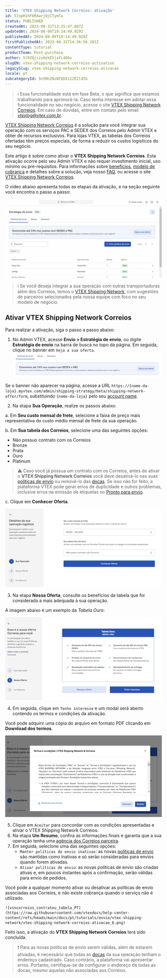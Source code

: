 ```yaml
---
title: 'VTEX Shipping Network Correios: ativação'
id: 57opHihFbRAwrjQjCTymTa
status: PUBLISHED
createdAt: 2023-08-31T13:25:47.887Z
updatedAt: 2024-08-06T19:14:49.929Z
publishedAt: 2024-08-06T19:14:49.929Z
firstPublishedAt: 2023-08-31T14:36:56.281Z
contentType: tutorial
productTeam: Post-purchase
author: 5l9ZQjiivHzkEVjafL4O6v
slugEN: vtex-shipping-network-correios-activation
legacySlug: vtex-shipping-network-correios-ativacao
locale: pt
subcategoryId: 5n5MnINzWTQUX1I2EZl4Ib
---
```


> ℹ️ Essa funcionalidade está em fase Beta, o que significa que estamos trabalhando para aprimorá-la. Caso tenha interesse em adotar essa funcionalidade no seu negócio, acesse o site [VTEX Shipping Network Correios](https://vtex.com/br-pt/shipping-network-correios/). Em caso de dúvidas, entre em contato pelo email *vtexlog@vtex.com.br*.

[VTEX Shipping Network Correios](https://vtex.com/br-pt/shipping-network-correios/) é a solução para você integrar sua operação com os serviços PAC e SEDEX dos Correios pelo Admin VTEX e obter de recursos exclusivos. Para lojas VTEX, as tabelas dos Correios ofertadas têm preços especiais, de forma a reduzir os custos logísticos do seu negócio. 

Este artigo é sobre como ativar o **VTEX Shipping Network Correios**. Esta ativação ocorre pelo seu Admin VTEX e não requer investimento inicial, uso mínimo ou pré-requisitos. Para informações sobre [benefícios](/pt/tutorial/vtex-shipping-network-correios-faq--2Wavf7Wie5GEUAEHKtn5oC#3-quais-sao-os-beneficios-do-vtex-shipping-network-correios), [modelo de cobrança](/pt/tutorial/vtex-shipping-network-correios-faq--2Wavf7Wie5GEUAEHKtn5oC#5-qual-o-modelo-de-cobranca-do-vtex-shipping-network-correios) e detalhes sobre a solução, veja nosso [FAQ](/pt/tutorial/vtex-shipping-network-correios-faq--2Wavf7Wie5GEUAEHKtn5oC), ou acesse o site [VTEX Shipping Network Correios](https://vtex.com/br-pt/shipping-network-correios/).

O vídeo abaixo apresenta todas as etapas da ativação, e na seção seguinte você encontra o passo a passo:

![vsncorreios_ativacao_PT](https://raw.githubusercontent.com/vtexdocs/help-center-content/refs/heads/main/docs/pt/tutorials/envio/vtex-shipping-network/vtex-shipping-network-correios-ativacao_1.gif)

> ℹ️ Se você deseja integrar a sua operação com outras transportadoras além dos Correios, temos o [VTEX Shipping Network](https://vtex.com/br-pt/shipping-network/), com sugestões de parceiros selecionados pela nossa equipe com foco no seu modelo de negócio.

## Ativar VTEX Shipping Network Correios

Para realizar a ativação, siga o passo a passo abaixo:

1. No Admin VTEX, acesse **Envio > Estratégia de envio**, ou digite **Estratégia de envio** na barra de busca no topo da página. Em seguida, clique no banner em `Veja a sua oferta`.
  ![vsncorreios_banner_PT](https://raw.githubusercontent.com/vtexdocs/help-center-content/refs/heads/main/docs/pt/tutorials/envio/vtex-shipping-network/vtex-shipping-network-correios-ativacao_2.png)

Se o banner não aparecer na página, acesse a URL `https://{nome-da-loja}.myvtex.com/admin/shipping-strategy/beta/shipping-network-offer/form`, substituindo `{nome-da-loja}` pelo seu [account name](/pt/tutorial/o-que-e-account-name--i0mIGLcg3QyEy8OCicEoC).

2. Na etapa **Sua Operação**, realize os passos abaixo:

  a. Em **Seu custo mensal de frete**, selecione a faixa de preço mais representativa do custo médio mensal de frete da sua operação.

  b. Em **Sua tabela dos Correios**, selecione uma das seguintes opções: <ul><li>Não possuo contrato com os Correios</li><li>Bronze</li><li>Prata</li><li>Ouro</li><li>Platinum</li></ul>

  > ⚠️ Caso você já possua um contrato com os Correios, antes de ativar o **VTEX Shipping Network Correios** você deve desativá-lo nas suas [políticas de envio](/pt/tutorial/politica-de-envio--tutorials_140) ou removê-lo das [docas](/pt/tutorial/doca--5DY8xHEjOLYDVL41Urd5qj). Se isso não for feito, a plataforma VTEX pode gerar erros de duplicidade e outros problemas, inclusive erros na emissão de etiquetas no [Pronto para envio](/pt/tutorial/pronto-para-envio--5YOZV7Aotv3pap0fGNESDs).

  c. Clique em **Conhecer Oferta**.

  ![vsncorreios_conhecer_oferta_PT](https://raw.githubusercontent.com/vtexdocs/help-center-content/refs/heads/main/docs/pt/tutorials/envio/vtex-shipping-network/vtex-shipping-network-correios-ativacao_3.png)

3. Na etapa **Nossa Oferta**, consulte os benefícios da tabela que foi considerada a mais adequada à sua operação.

A imagem abaixo é um exemplo da _Tabela Ouro_:

  ![vsncorreios_nossa_oferta_PT](https://raw.githubusercontent.com/vtexdocs/help-center-content/refs/heads/main/docs/pt/tutorials/envio/vtex-shipping-network/vtex-shipping-network-correios-ativacao_4.png)

4. Em seguida, clique em `Tenho interesse` e um modal será aberto contendo os termos e condições da ativação.

Você pode adquirir uma cópia do arquivo em formato PDF clicando em **Download dos termos**.

  ![vsncorreios_termos_condicoes_PT](https://raw.githubusercontent.com/vtexdocs/help-center-content/refs/heads/main/docs/pt/tutorials/envio/vtex-shipping-network/vtex-shipping-network-correios-ativacao_5.png)

5. Clique em `Aceitar` para concordar com as condições apresentadas e ativar o VTEX Shipping Network Correios.
6. Na etapa **Um Resumo**, confira as informações finais e garanta que a sua operação tenha uma [agência dos Correios parceira](https://www.correios.com.br/coronavirus/rede-de-atendimento).
7. Em seguida, selecione uma das seguintes opções:
    * `Manter políticas de envio inativas`: as novas [políticas de envio](/pt/tutorial/politica-de-envio--tutorials_140) são mantidas como inativas e só serão consideradas para envios quando forem ativadas.
    * `Ativar políticas de envio`: as novas políticas de envio são criadas ativas e, em poucos instantes após a confirmação, serão válidas para envio de pedidos.

Você pode a qualquer momento ativar ou desativar as políticas de envio associadas aos Correios, e não existe cobrança quando o serviço não é utilizado. 

    ![vsncorreios_contratou_tabela_PT](https://raw.githubusercontent.com/vtexdocs/help-center-content/refs/heads/main/docs/pt/tutorials/envio/vtex-shipping-network/vtex-shipping-network-correios-ativacao_6.png)

Feito isso, a ativação do **VTEX Shipping Network Correios** terá sido concluída.

> ❗ Para as novas políticas de envio serem válidas, além de estarem ativadas, é necessário que todas as [docas](/pt/tutorial/doca--5DY8xHEjOLYDVL41Urd5qj) da sua operação tenham o endereço cadastrado. Caso contrário, a plataforma vai apresentar erros. Portanto, certifique-se de configurar o endereço de todas as docas, mesmo aquelas não associadas aos Correios.
